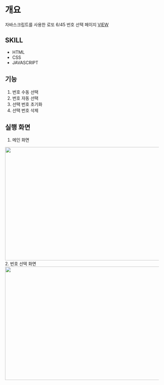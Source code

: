 # 개요
자바스크립트를 사용한 로또 6/45 번호 선택 페이지
[VIEW](https://hjtime.github.io/lotto/)

## SKILL
* HTML
* CSS
* JAVASCRIPT

## 기능
1. 번호 수동 선택
2. 번호 자동 선택
3. 선택 번호 초기화
4. 선택 번호 삭제

## 실행 화면
1. 메인 화면
<img src="https://user-images.githubusercontent.com/72139168/106561316-cbcc4500-656b-11eb-8d89-8bd5c8d68588.PNG" width="700" height="370">
2. 번호 선택 화면
<img src="https://user-images.githubusercontent.com/72139168/106561430-fe763d80-656b-11eb-915b-389a39ff03a6.PNG" width="700" height="370">

